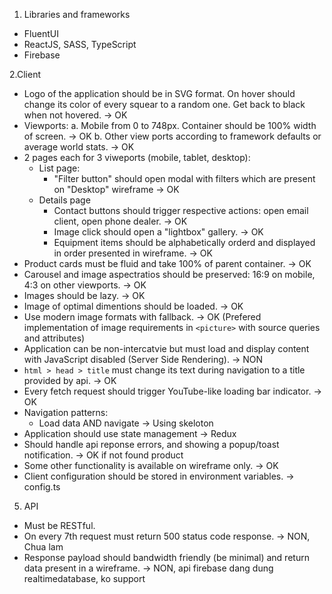 1. Libraries and frameworks
- FluentUI
- ReactJS, SASS, TypeScript
- Firebase

2.Client
- Logo of the application should be in SVG format. On hover should change its color of every squear to a random one. Get back to black when not hovered.
  -> OK
- Viewports:
      a. Mobile from 0 to 748px. Container should be 100% width of screen.
        -> OK
      b. Other view ports according to framework defaults or average world stats.
        -> OK
- 2 pages each for 3 viweports (mobile, tablet, desktop):
  - List page:
    - "Filter button" should open modal with filters which are present on "Desktop" wireframe
      -> OK
  - Details page
    - Contact buttons should trigger respective actions: open email client, open phone dealer. -> OK
    - Image click should open a "lightbox" gallery.  -> OK
    - Equipment items should be alphabetically orderd and displayed in order presented in wireframe.  -> OK
- Product cards must be fluid and take 100% of parent container. -> OK
- Carousel and image aspectratios should be preserved: 16:9 on mobile, 4:3 on other viewports. -> OK
- Images should be lazy. -> OK
- Image of optimal dimentions should be loaded. -> OK
- Use modern image formats with fallback. -> OK
(Prefered implementation of image requirements in `<picture>` with source queries and attributes)
- Application can be non-intercatvie but must load and display content with JavaScript disabled (Server Side Rendering). -> NON
- `html > head > title` must change its text during navigation to a title provided by api. -> OK
- Every fetch request should trigger YouTube-like loading bar indicator. -> OK
- Navigation patterns:
  - Load data AND navigate -> Using skeloton
- Application should use state management -> Redux
- Should handle api reponse errors, and showing a popup/toast notification. -> OK if not found product
- Some other functionality is available on wireframe only.  -> OK
- Client configuration should be stored in environment variables.  -> config.ts
5. API
- Must be RESTful.
- On every 7th request must return 500 status code response. -> NON, Chua lam
- Response payload should bandwidth friendly (be minimal) and return data present in a wireframe. -> NON, api firebase dang dung realtimedatabase, ko support
